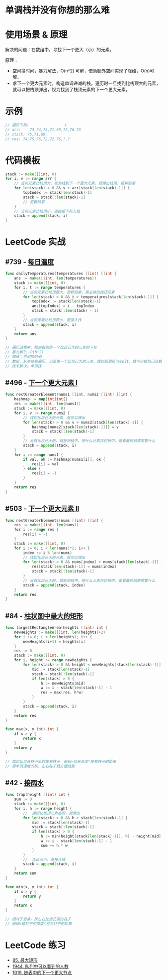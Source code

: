 # 单调栈并没有你想的那么难

# 使用场景 & 原理

解决的问题：在数组中，寻找下一个更大（小）的元素。

原理：

- 空间换时间，暴力解法，O(n^2) 可解，借助额外空间实现了降维，O(n)可解。
- 求下一个更大元素时，构造单调递减的栈，遍历时一旦找到比栈顶大的元素，就可以把栈顶弹出，视为找到了栈顶元素的下一个更大元素。

# 示例

```go
// 遍历下标:                i
// arr:    73,74,75,71,69,72,76,73
// stack: 75,71,69,
// res: 74,75,76,72,72,76,?,?
```

# 代码模板

```go
stack := make([]int, 0)
for i, v := range arr {
	// 当前元素比栈顶大，视为找到下一个更大元素，就弹出栈顶，更新结果
	for len(stack) > 0 && v > arr[stack[len(stack)-1]] {
		topIndex := stack[len(stack)-1]
		stack = stack[:len(stack)-1]
		// 更新结果
	}
	// 当前元素比栈顶小，直接把下标入栈
	stack = append(stack, i)
}
```

# LeetCode 实战

## #739 - [每日温度](https://leetcode.cn/problems/daily-temperatures/)

```go
func dailyTemperatures(temperatures []int) []int {
    ans := make([]int, len(temperatures))
    stack := make([]int, 0)
    for i, t := range temperatures {
        // 当前元素比栈顶要大，更新结果，再去弹出栈顶元素
        for len(stack) > 0 && t > temperatures[stack[len(stack)-1]] {
            topIndex := stack[len(stack)-1]
            ans[topIndex] = i - topIndex
            stack = stack[:len(stack) - 1]
        }
        // 当前元素比栈顶要小，直接入栈
        stack = append(stack, i)
    }
    return ans
}

// 遍历过程中，找到右侧第一个比自己大的元素的下标
// 暴力解法：O(N^2)
// 降维：空间换时间
// 数组，从左往右遍历，记录第一个比自己大的元素，找到后更新result，就可以把自己从数组中删去
// 栈来解决，单调栈
```

## #496 - [下一个更大元素 I](https://leetcode.cn/problems/next-greater-element-i/)

```go
func nextGreaterElement(nums1 []int, nums2 []int) []int {
	hashmap := map[int]int{}
	res := make([]int, len(nums1))
	stack := make([]int, 0)
	for i, v := range nums2 {
		// 找到比自己大的元素，就可以弹出
		for len(stack) > 0 && v > nums2[stack[len(stack)-1]] {
			hashmap[nums2[stack[len(stack)-1]]] = v
			stack = stack[:len(stack)-1]
		}
		// 没有比自己大的，就放到栈中。把什么元素存到栈中，是看最终结果需要什么
		stack = append(stack, i)
	}
	for i := range nums1 {
		if val, ok := hashmap[nums1[i]]; ok {
			res[i] = val
		} else {
			res[i] = -1
		}
	}
	return res
}
```

## #503 - [下一个更大元素 II](https://leetcode.cn/problems/next-greater-element-ii/)

```go
func nextGreaterElements(nums []int) []int {
	res := make([]int, len(nums))
	for i := range res {
		res[i] = -1
	}
	stack := make([]int, 0)
	for i := 0; i < len(nums)*2; i++ {
		index := i % len(nums)
		// 找到比自己大的元素，就可以弹出
		for len(stack) > 0 && nums[index] > nums[stack[len(stack)-1]] {
			res[stack[len(stack)-1]] = nums[index]
			stack = stack[:len(stack)-1]
		}
		// 没有比自己大的，就放到栈中。把什么元素存到栈中，是看最终结果需要什么
		stack = append(stack, index)
	}
	return res
}
```

## #84 - [柱状图中最大的矩形](https://leetcode.cn/problems/largest-rectangle-in-histogram/)

```go
func largestRectangleArea(heights []int) int {
	newHeights := make([]int, len(heights)+2)
	for i := 0; i < len(heights); i++ {
		newHeights[i+1] = heights[i]
	}
	res := 0
	stack := make([]int, 0)
	for i, height := range newHeights {
		for len(stack) > 0 && height < newHeights[stack[len(stack)-1]] {
			mid := stack[len(stack)-1]
			stack = stack[:len(stack)-1]
			if len(stack) > 0 {
				h := newHeights[mid]
				w := i - stack[len(stack)-1] - 1
				res = max(res, h*w)
			}
		}
		stack = append(stack, i)
	}
	return res
}

func max(x, y int) int {
	if x > y {
		return x
	}
	return y
}

// 找到比自身柱子低的左右柱子，面积=自身高度*左右柱子的距离
// 用单调递增的栈，左右柱子就方便找到
```

## #42 - [接雨水](https://leetcode.cn/problems/trapping-rain-water/)

```go
func trap(height []int) int {
	sum := 0
	stack := make([]int, 0)
	for i, h := range height {
		//	遇到比栈顶元素高的，就弹出
		for len(stack) > 0 && h > stack[len(stack)-1] {
			mid := stack[len(stack)-1]
			stack = stack[:len(stack)-1]
			if len(stack) > 0 {
				h := min(height[stack[len(stack)-1]], h) - height[mid]
				w := i - stack[len(stack)-1] - 1
				sum += h * w
			}
		}
		//	比自己小，直接入栈
		stack = append(stack, i)
	}
	return sum
}

func min(x, y int) int {
	if x > y {
		return y
	}
	return x
}

// 相对于自身，找左右比自己高的柱子
// 面积=矮柱子的高度*左右柱子的距离
```

# LeetCode 练习

- [85. 最大矩形](https://leetcode.cn/problems/maximal-rectangle/)
- [1944. 队列中可以看到的人数](https://leetcode.cn/problems/number-of-visible-people-in-a-queue/)
- [1019. 链表中的下一个更大节点](https://leetcode.cn/problems/next-greater-node-in-linked-list/)